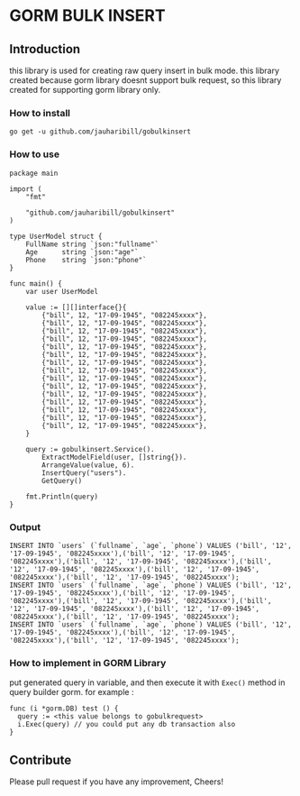 # GORM BULK INSERT

## Introduction

this library is used for creating raw query insert in bulk mode. this library created because gorm library doesnt support bulk request, so this library created for supporting gorm library only.


### How to install

```
go get -u github.com/jauharibill/gobulkinsert
```

### How to use

```
package main

import (
	"fmt"

	"github.com/jauharibill/gobulkinsert"
)

type UserModel struct {
	FullName string `json:"fullname"`
	Age      string `json:"age"`
	Phone    string `json:"phone"`
}

func main() {
	var user UserModel

	value := [][]interface{}{
		{"bill", 12, "17-09-1945", "082245xxxx"},
		{"bill", 12, "17-09-1945", "082245xxxx"},
		{"bill", 12, "17-09-1945", "082245xxxx"},
		{"bill", 12, "17-09-1945", "082245xxxx"},
		{"bill", 12, "17-09-1945", "082245xxxx"},
		{"bill", 12, "17-09-1945", "082245xxxx"},
		{"bill", 12, "17-09-1945", "082245xxxx"},
		{"bill", 12, "17-09-1945", "082245xxxx"},
		{"bill", 12, "17-09-1945", "082245xxxx"},
		{"bill", 12, "17-09-1945", "082245xxxx"},
		{"bill", 12, "17-09-1945", "082245xxxx"},
		{"bill", 12, "17-09-1945", "082245xxxx"},
		{"bill", 12, "17-09-1945", "082245xxxx"},
		{"bill", 12, "17-09-1945", "082245xxxx"},
		{"bill", 12, "17-09-1945", "082245xxxx"},
	}
  
	query := gobulkinsert.Service().
		ExtractModelField(user, []string{}).
		ArrangeValue(value, 6).
		InsertQuery("users").
		GetQuery()

	fmt.Println(query)
}

```

### Output

```
INSERT INTO `users` (`fullname`, `age`, `phone`) VALUES ('bill', '12', '17-09-1945', '082245xxxx'),('bill', '12', '17-09-1945', '082245xxxx'),('bill', '12', '17-09-1945', '082245xxxx'),('bill', '12', '17-09-1945', '082245xxxx'),('bill', '12', '17-09-1945', '082245xxxx'),('bill', '12', '17-09-1945', '082245xxxx');
INSERT INTO `users` (`fullname`, `age`, `phone`) VALUES ('bill', '12', '17-09-1945', '082245xxxx'),('bill', '12', '17-09-1945', '082245xxxx'),('bill', '12', '17-09-1945', '082245xxxx'),('bill', '12', '17-09-1945', '082245xxxx'),('bill', '12', '17-09-1945', '082245xxxx'),('bill', '12', '17-09-1945', '082245xxxx');
INSERT INTO `users` (`fullname`, `age`, `phone`) VALUES ('bill', '12', '17-09-1945', '082245xxxx'),('bill', '12', '17-09-1945', '082245xxxx'),('bill', '12', '17-09-1945', '082245xxxx');
```

### How to implement in GORM Library

put generated query in variable, and then execute it with `Exec()` method in query builder gorm. for example :

```
func (i *gorm.DB) test () {
  query := <this value belongs to gobulkrequest>
  i.Exec(query) // you could put any db transaction also
}
```

## Contribute

Please pull request if you have any improvement, Cheers!

